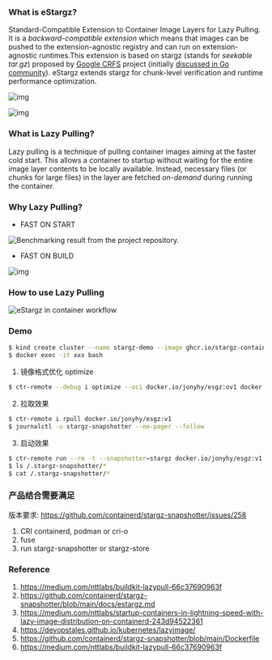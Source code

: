 ### What is eStargz?

Standard-Compatible Extension to Container Image Layers for Lazy Pulling. It is a *backward-compatible extension* which means that images can be pushed to the extension-agnostic registry and can run on extension-agnostic runtimes.This extension is based on stargz (stands for *seekable tar.gz*) proposed by [Google CRFS](https://github.com/google/crfs) project (initially [discussed in Go community](https://github.com/golang/go/issues/30829)). eStargz extends stargz for chunk-level verification and runtime performance optimization.

![img](https://miro.medium.com/max/1400/1*aba_56ZY6N-3Y-JuIwllpg.png)

![img](https://miro.medium.com/max/1400/1*jAQCEWTi3jzZX2Rn0XEUAg.png)

### What is Lazy Pulling?

Lazy pulling is a technique of pulling container images aiming at the faster cold start. This allows a container to startup without waiting for the entire image layer contents to be locally available. Instead, necessary files (or chunks for large files) in the layer are fetched *on-demand* during running the container.

### Why Lazy Pulling?

- FAST ON START

![Benchmarking result from the project repository.](https://devopstales.github.io/img/include/lazypull2.png)

- FAST ON BUILD

![img](https://miro.medium.com/max/1400/1*bVC7qorx-sDDXdYu6IfxzQ.png)

### How to use Lazy Pulling

![eStargz in container workflow](https://devopstales.github.io/img/include/lazypull3.png)

### Demo

```bash
$ kind create cluster --name stargz-demo --image ghcr.io/stargz-containers/estargz-kind-node:0.7.0
$ docker exec -it xxx bash
```

1. 镜像格式优化 optimize

```bash
$ ctr-remote --debug i optimize --oci docker.io/jonyhy/esgz:ov1 docker.io/jonyhy/esgz:v1
```

2. 拉取效果

```bash
$ ctr-remote i rpull docker.io/jonyhy/esgz:v1
$ journalctl -u stargz-snapshotter --no-pager --follow
```

3. 启动效果

```bash
$ ctr-remote run --rm -t --snapshotter=stargz docker.io/jonyhy/esgz:v1 test /bin/bash
$ ls /.stargz-snapshotter/*
$ cat /.stargz-snapshotter/*
```

### 产品结合需要满足

版本要求: https://github.com/containerd/stargz-snapshotter/issues/258

1. CRI containerd, podman or cri-o
2. fuse
3. run stargz-snapshotter or stargz-store

### Reference

1. https://medium.com/nttlabs/buildkit-lazypull-66c37690963f
2. https://github.com/containerd/stargz-snapshotter/blob/main/docs/estargz.md
3. https://medium.com/nttlabs/startup-containers-in-lightning-speed-with-lazy-image-distribution-on-containerd-243d94522361
4. https://devopstales.github.io/kubernetes/lazyimage/
5. https://github.com/containerd/stargz-snapshotter/blob/main/Dockerfile
6. https://medium.com/nttlabs/buildkit-lazypull-66c37690963f